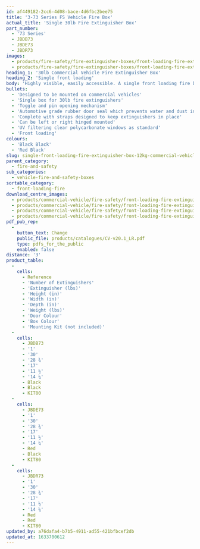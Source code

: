 ```yaml
---
id: af449182-2cc6-4d08-bace-4d6fbc2bee75
title: '3-73 Series FS Vehicle Fire Box'
actual_title: 'Single 30lb Fire Extinguisher Box'
part_number:
  - '73 Series'
  - JBDB73
  - JBDE73
  - JBDR73
images:
  - products/fire-safety/fire-extinguisher-boxes/front-loading-fire-extinguisher-boxes/73/images-lr/Product_Image_776x776_(518x518_focus_area)-JBDE73_01.jpg
  - products/fire-safety/fire-extinguisher-boxes/front-loading-fire-extinguisher-boxes/73/images-lr/Product_Image_776x776_(518x518_focus_area)-JBDE73_02.jpg
heading_1: '30lb Commercial Vehicle Fire Extinguisher Box'
heading_2: 'Single front loading'
body: 'Highly visible, easily accessible. A single front loading fire box for 30lb fire extinguishers. Designed to be mounted on vehicles.'
bullets:
  - 'Designed to be mounted on commercial vehicles'
  - 'Single box for 30lb fire extinguishers'
  - 'Toggle and pin opening mechanism'
  - 'Automotive grade rubber door seal which prevents water and dust ingress'
  - 'Complete with straps designed to keep extinguishers in place'
  - 'Can be left or right hinged mounted'
  - 'UV filtering clear polycarbonate windows as standard'
  - 'Front loading'
colours:
  - 'Black Black'
  - 'Red Black'
slug: single-front-loading-fire-extinguisher-box-12kg-commercial-vehicle-fs
parent_category:
  - fire-and-safety
sub_categories:
  - vehicle-fire-and-safety-boxes
sortable_category:
  - front-loading-fire
download_centre_images:
  - products/commercial-vehicle/fire-safety/front-loading-fire-extinguisher-boxes/73/images-hr/JBDE73_001.jpg
  - products/commercial-vehicle/fire-safety/front-loading-fire-extinguisher-boxes/73/images-hr/JBDE73_002.jpg
  - products/commercial-vehicle/fire-safety/front-loading-fire-extinguisher-boxes/73/images-hr/JBDE73_003.jpg
  - products/commercial-vehicle/fire-safety/front-loading-fire-extinguisher-boxes/73/images-hr/JBDE73_004.jpg
pdf_pub_rep:
  -
    button_text: Change
    public_file: products/catalogues/CV-v20.1_LR.pdf
    type: pdfs_for_the_public
    enabled: false
distance: '3'
product_table:
  -
    cells:
      - Reference
      - 'Number of Extinguishers'
      - 'Extinguisher (lbs)'
      - 'Height (in)'
      - 'Width (in)'
      - 'Depth (in)'
      - 'Weight (lbs)'
      - 'Door Colour'
      - 'Box Colour'
      - 'Mounting Kit (not included)'
  -
    cells:
      - JBDB73
      - '1'
      - '30'
      - '28 ¾'
      - '17'
      - '11 ½'
      - '14 ¼'
      - Black
      - Black
      - KIT80
  -
    cells:
      - JBDE73
      - '1'
      - '30'
      - '28 ¾'
      - '17'
      - '11 ½'
      - '14 ¼'
      - Red
      - Black
      - KIT80
  -
    cells:
      - JBDR73
      - '1'
      - '30'
      - '28 ¾'
      - '17'
      - '11 ½'
      - '14 ¼'
      - Red
      - Red
      - KIT80
updated_by: a76dafa4-b7b5-4911-ad55-421bfbcef2db
updated_at: 1633700612
---
```

